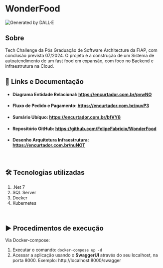 
# WonderFood
![Generated by DALL·E](https://files.oaiusercontent.com/file-jhToA7f8EeHH0O8UivWGofYR?se=2024-01-19T18%3A32%3A48Z&sp=r&sv=2021-08-06&sr=b&rscc=max-age%3D31536000%2C%20immutable&rscd=attachment%3B%20filename%3Dfa7ab0ce-eff7-4ca5-8b3a-e8f65f18cf50.webp&sig=AZ6KwxNAqFxBcaK8qahUgWkezLrWDQ0hQgtDFTEcuHI%3D)
## Sobre
Tech Challenge da Pós Graduação de Software Architecture da FIAP, com conclusão prevista 07/2024.
O projeto é a construção de um Sistema de autoatendimento de um fast food em expansão, com foco no Backend e infraestrutura na Cloud.
<br>

## :scroll: Links e Documentação
- #### Diagrama Entidade Relacional: https://encurtador.com.br/pvwNO
- #### Fluxo de Pedido e Pagamento: https://encurtador.com.br/puvP3
- #### Sumário Ubíquo: https://encurtador.com.br/bfVY8
- #### Repositório GitHub: https://github.com/FelipeFabricio/WonderFood
- ####  Desenho Arquitetura Infraestrutura: https://encurtador.com.br/nuNOT
<br>

## :hammer_and_wrench:  Tecnologias utilizadas

1. .Net 7
3. SQL Server
4. Docker
5. Kubernetes
<br>

##  :arrow_forward: Procedimentos de execução

Via Docker-compose:

 1. Executar o comando: `docker-compose up -d` 
 2. Acessar a aplicação usando o **SwaggerUI** através do seu localhost, na porta 8000. Exemplo: http://localhost:8000/swagger
